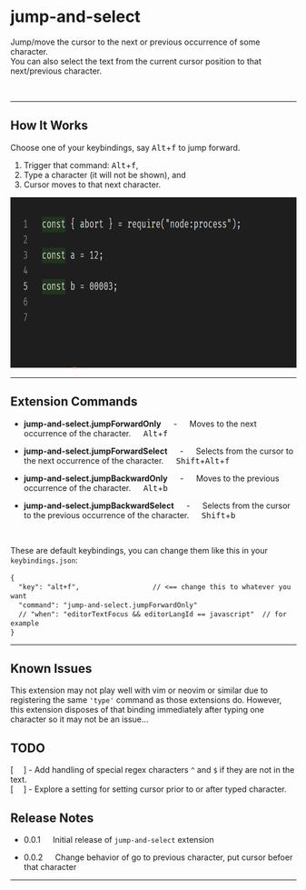# jump-and-select

Jump/move the cursor to the next or previous occurrence of some character.  
You can also select the text from the current cursor position to that next/previous character.

<br/>

-----------


## How It Works

Choose one of your keybindings, say <kbd>Alt</kbd>+<kbd>f</kbd> to jump forward.  

1.  Trigger that command: <kbd>Alt</kbd>+<kbd>f</kbd>,   
2.  Type a character (it will not be shown), and     
3.  Cursor moves to that next character.  

<img src="https://github.com/ArturoDent/jump-and-select/blob/master/images/jumpIntro.gif?raw=true" width="700" height="300" alt="Move cursors forward to next character"/>

----------


## Extension Commands

* **jump-and-select.jumpForwardOnly**   &emsp; - &emsp; Moves to the next occurrence of the character.
&emsp; <kbd>Alt</kbd>+<kbd>f</kbd>   

* **jump-and-select.jumpForwardSelect**   &emsp; - &emsp; Selects from the cursor to the next occurrence of the character.
&emsp; <kbd>Shift</kbd>+<kbd>Alt</kbd>+<kbd>f</kbd> 

* **jump-and-select.jumpBackwardOnly**   &emsp; - &emsp; Moves to the previous occurrence of the character. 
&emsp; <kbd>Alt</kbd>+<kbd>b</kbd> 

* **jump-and-select.jumpBackwardSelect**   &emsp; - &emsp; Selects from the cursor to the previous occurrence of the character.
&emsp; <kbd>Shift</kbd>+<kbd>b</kbd>

<br/>

These are default keybindings, you can change them like this in your `keybindings.json`:  

```jsonc
{
  "key": "alt+f",                  // <== change this to whatever you want
  "command": "jump-and-select.jumpForwardOnly"
  // "when": "editorTextFocus && editorLangId == javascript"  // for example
}
```

-------  

## Known Issues

This extension may not play well with vim or neovim or similar due to registering the same `'type'` command as those extensions do.  However, this extension disposes of that binding immediately after typing one character so it may not be an issue...

## TODO  

[&emsp; ] - Add handling of special regex characters `^` and `$` if they are not in the text.  
[&emsp; ] - Explore a setting for setting cursor prior to or after typed character.

## Release Notes  

* 0.0.1 &emsp;  Initial release of `jump-and-select` extension  

* 0.0.2 &emsp;  Change behavior of go to previous character, put cursor befoer that character





-----------------------------------------------------------------------------------------------------------